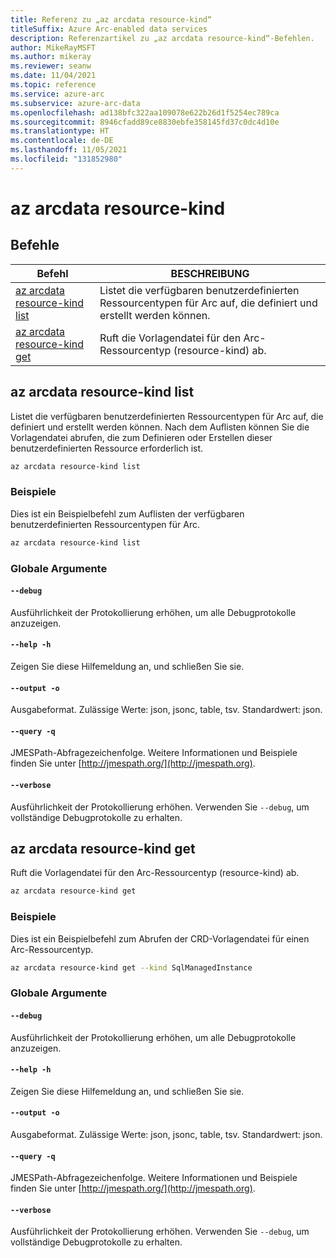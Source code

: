 ```yaml
---
title: Referenz zu „az arcdata resource-kind“
titleSuffix: Azure Arc-enabled data services
description: Referenzartikel zu „az arcdata resource-kind“-Befehlen.
author: MikeRayMSFT
ms.author: mikeray
ms.reviewer: seanw
ms.date: 11/04/2021
ms.topic: reference
ms.service: azure-arc
ms.subservice: azure-arc-data
ms.openlocfilehash: ad138bfc322aa109078e622b26d1f5254ec789ca
ms.sourcegitcommit: 8946cfadd89ce8830ebfe358145fd37c0dc4d10e
ms.translationtype: HT
ms.contentlocale: de-DE
ms.lasthandoff: 11/05/2021
ms.locfileid: "131852980"
---
```

# <a name="az-arcdata-resource-kind"></a>az arcdata resource-kind
## <a name="commands"></a>Befehle
| Befehl | BESCHREIBUNG|
| --- | --- |
[az arcdata resource-kind list](#az-arcdata-resource-kind-list) | Listet die verfügbaren benutzerdefinierten Ressourcentypen für Arc auf, die definiert und erstellt werden können.
[az arcdata resource-kind get](#az-arcdata-resource-kind-get) | Ruft die Vorlagendatei für den Arc-Ressourcentyp (resource-kind) ab.
## <a name="az-arcdata-resource-kind-list"></a>az arcdata resource-kind list
Listet die verfügbaren benutzerdefinierten Ressourcentypen für Arc auf, die definiert und erstellt werden können. Nach dem Auflisten können Sie die Vorlagendatei abrufen, die zum Definieren oder Erstellen dieser benutzerdefinierten Ressource erforderlich ist.
```bash
az arcdata resource-kind list 
```
### <a name="examples"></a>Beispiele
Dies ist ein Beispielbefehl zum Auflisten der verfügbaren benutzerdefinierten Ressourcentypen für Arc.
```bash
az arcdata resource-kind list
```
### <a name="global-arguments"></a>Globale Argumente
#### `--debug`
Ausführlichkeit der Protokollierung erhöhen, um alle Debugprotokolle anzuzeigen.
#### `--help -h`
Zeigen Sie diese Hilfemeldung an, und schließen Sie sie.
#### `--output -o`
Ausgabeformat.  Zulässige Werte: json, jsonc, table, tsv.  Standardwert: json.
#### `--query -q`
JMESPath-Abfragezeichenfolge. Weitere Informationen und Beispiele finden Sie unter [http://jmespath.org/](http://jmespath.org).
#### `--verbose`
Ausführlichkeit der Protokollierung erhöhen. Verwenden Sie `--debug`, um vollständige Debugprotokolle zu erhalten.
## <a name="az-arcdata-resource-kind-get"></a>az arcdata resource-kind get
Ruft die Vorlagendatei für den Arc-Ressourcentyp (resource-kind) ab.
```bash
az arcdata resource-kind get 
```
### <a name="examples"></a>Beispiele
Dies ist ein Beispielbefehl zum Abrufen der CRD-Vorlagendatei für einen Arc-Ressourcentyp.
```bash
az arcdata resource-kind get --kind SqlManagedInstance
```
### <a name="global-arguments"></a>Globale Argumente
#### `--debug`
Ausführlichkeit der Protokollierung erhöhen, um alle Debugprotokolle anzuzeigen.
#### `--help -h`
Zeigen Sie diese Hilfemeldung an, und schließen Sie sie.
#### `--output -o`
Ausgabeformat.  Zulässige Werte: json, jsonc, table, tsv.  Standardwert: json.
#### `--query -q`
JMESPath-Abfragezeichenfolge. Weitere Informationen und Beispiele finden Sie unter [http://jmespath.org/](http://jmespath.org).
#### `--verbose`
Ausführlichkeit der Protokollierung erhöhen. Verwenden Sie `--debug`, um vollständige Debugprotokolle zu erhalten.

